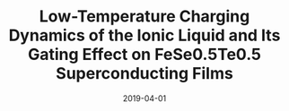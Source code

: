 ---
title: "Low-Temperature Charging Dynamics of the Ionic Liquid and Its Gating Effect on FeSe0.5Te0.5 Superconducting Films"
collection: publications
permalink: /publication/2019-04-01-Low-Temperature-Charging-Dynamics-of-the-Ionic-Liquid-and-Its-Gating-Effect-on-FeSe05Te05-Superconducting-Films
date: 2019-04-01
venue: 'ACS Applied Materials and Interfaces'
paperurl: 'https://doi.org/10.1021%2Facsami.9b02373'
citation: 'Cheng Zhang, Wei Zhao, <strong>Sheng Bi</strong>, Christopher Rouleau, Jason Fowlkes, Walker Boldman, Genda Gu, Qiang Li, Guang Feng, Philip Rack&quot;Low-Temperature Charging Dynamics of the Ionic Liquid and Its Gating Effect on FeSe0.5Te0.5 Superconducting Films.&quot; ACS Applied Materials and Interfaces, 2019.'
---